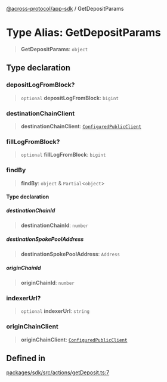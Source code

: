[@across-protocol/app-sdk](../README.md) / GetDepositParams

# Type Alias: GetDepositParams

> **GetDepositParams**: `object`

## Type declaration

### depositLogFromBlock?

> `optional` **depositLogFromBlock**: `bigint`

### destinationChainClient

> **destinationChainClient**: [`ConfiguredPublicClient`](ConfiguredPublicClient.md)

### fillLogFromBlock?

> `optional` **fillLogFromBlock**: `bigint`

### findBy

> **findBy**: `object` & `Partial`\<`object`\>

#### Type declaration

##### destinationChainId

> **destinationChainId**: `number`

##### destinationSpokePoolAddress

> **destinationSpokePoolAddress**: `Address`

##### originChainId

> **originChainId**: `number`

### indexerUrl?

> `optional` **indexerUrl**: `string`

### originChainClient

> **originChainClient**: [`ConfiguredPublicClient`](ConfiguredPublicClient.md)

## Defined in

[packages/sdk/src/actions/getDeposit.ts:7](https://github.com/across-protocol/toolkit/blob/d027d7c23e7230b7b5f439570f9efd60c1d715ce/packages/sdk/src/actions/getDeposit.ts#L7)
